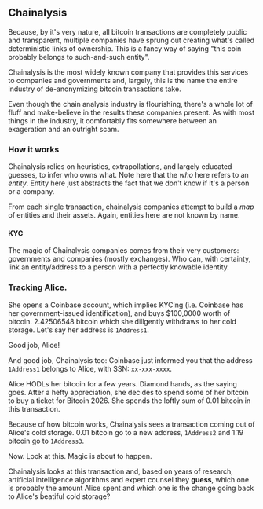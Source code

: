 ## Chainalysis
Because, by it's very nature, all bitcoin transactions are completely public and transparent,
multiple companies have sprung out creating what's called deterministic links of ownership.
This is a fancy way of saying "this coin probably belongs to such-and-such entity".

Chainalysis is the most widely known company that provides this services to companies and governments
and, largely, this is the name the entire industry of de-anonymizing bitcoin transactions take.

Even though the chain analysis industry is flourishing, there's a whole lot of fluff and make-believe in the results these companies present. As with most things in the industry, it comfortably fits somewhere between an exageration and an outright scam.

### How it works
Chainalysis relies on heuristics, extrapollations, and largely educated guesses, to infer who owns
what. Note here that the *who* here refers to an *entity*. Entity here just abstracts the fact that
we don't know if it's a person or a company.

From each single transaction, chainalysis companies attempt to build a *map* of entities and their assets.
Again, entities here are not known by name.

#### KYC
The magic of Chainalysis companies comes from their very customers: governments and companies (mostly exchanges).
Who can, with certainty, link an entity/address to a person with a perfectly knowable identity.

### Tracking Alice.

She opens a Coinbase account, which implies KYCing (i.e. Coinbase has her government-issued identification), and buys $100,0000 worth of bitcoin. 2.42506548 bitcoin which she dillgently withdraws to her cold storage. Let's say her address is `1Address1`.

Good job, Alice!

And good job, Chainalysis too: Coinbase just informed you that the address `1Address1` belongs to Alice, with SSN: `xx-xxx-xxxx`.

Alice HODLs her bitcoin for a few years. Diamond hands, as the saying goes. After a hefty appreciation, she decides to spend some of her bitcoin to buy a ticket for Bitcoin 2026. She spends the loftly sum of 0.01 bitcoin in this transaction.

Because of how bitcoin works, Chainalysis sees a transaction coming out of Alice's cold storage. 0.01 bitcoin go to a new address, `1Address2` and 1.19 bitcoin go to `1Address3`.

Now. Look at this. Magic is about to happen.

Chainalysis looks at this transaction and, based on years of research, artificial intelligence algorithms and expert counsel they **guess**, which one is probably the amount Alice spent and which one is the change going back to Alice's beatiful cold storage?

